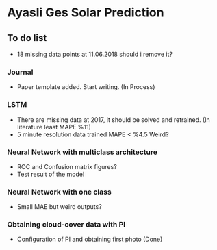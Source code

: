 # Ayasli Ges Solar Prediction
## To do list
* 18 missing data points at 11.06.2018 should i remove it?


### Journal
* Paper template added. Start writing. (In Process) 

### LSTM
* There are missing data at 2017, it should be solved and retrained. (In literature least MAPE %11)
* 5 minute resolution data trained MAPE < %4.5 Weird?

### Neural Network with multiclass architecture
* ROC and Confusion matrix figures? 
* Test result of the model

### Neural Network with one class
* Small MAE but weird outputs?

### Obtaining cloud-cover data with PI
* Configuration of PI and obtaining first photo (Done)
